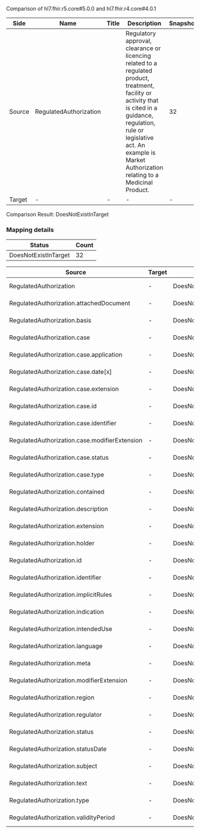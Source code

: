 Comparison of hl7.fhir.r5.core#5.0.0 and hl7.fhir.r4.core#4.0.1

| Side | Name | Title | Description | Snapshot | Differential |
| --- | --- | --- | --- | --- | --- |
| Source | RegulatedAuthorization |  | Regulatory approval, clearance or licencing related to a regulated product, treatment, facility or activity that is cited in a guidance, regulation, rule or legislative act. An example is Market Authorization relating to a Medicinal Product. | 32 | 21 |
| Target | - | - | - | - | - |


Comparison Result: DoesNotExistInTarget


### Mapping details

| Status | Count |
| ------ | ----- |
DoesNotExistInTarget | 32 |


| Source | Target | Status | Message |
| ------ | ------ | ------ | ------- |
| RegulatedAuthorization | - | DoesNotExistInTarget | RegulatedAuthorization does not exist in target and has no mapping |
| RegulatedAuthorization.attachedDocument | - | DoesNotExistInTarget | RegulatedAuthorization.attachedDocument does not exist in target and has no mapping |
| RegulatedAuthorization.basis | - | DoesNotExistInTarget | RegulatedAuthorization.basis does not exist in target and has no mapping |
| RegulatedAuthorization.case | - | DoesNotExistInTarget | RegulatedAuthorization.case does not exist in target and has no mapping |
| RegulatedAuthorization.case.application | - | DoesNotExistInTarget | RegulatedAuthorization.case.application does not exist in target and has no mapping |
| RegulatedAuthorization.case.date[x] | - | DoesNotExistInTarget | RegulatedAuthorization.case.date[x] does not exist in target and has no mapping |
| RegulatedAuthorization.case.extension | - | DoesNotExistInTarget | RegulatedAuthorization.case.extension does not exist in target and has no mapping |
| RegulatedAuthorization.case.id | - | DoesNotExistInTarget | RegulatedAuthorization.case.id does not exist in target and has no mapping |
| RegulatedAuthorization.case.identifier | - | DoesNotExistInTarget | RegulatedAuthorization.case.identifier does not exist in target and has no mapping |
| RegulatedAuthorization.case.modifierExtension | - | DoesNotExistInTarget | RegulatedAuthorization.case.modifierExtension does not exist in target and has no mapping |
| RegulatedAuthorization.case.status | - | DoesNotExistInTarget | RegulatedAuthorization.case.status does not exist in target and has no mapping |
| RegulatedAuthorization.case.type | - | DoesNotExistInTarget | RegulatedAuthorization.case.type does not exist in target and has no mapping |
| RegulatedAuthorization.contained | - | DoesNotExistInTarget | RegulatedAuthorization.contained does not exist in target and has no mapping |
| RegulatedAuthorization.description | - | DoesNotExistInTarget | RegulatedAuthorization.description does not exist in target and has no mapping |
| RegulatedAuthorization.extension | - | DoesNotExistInTarget | RegulatedAuthorization.extension does not exist in target and has no mapping |
| RegulatedAuthorization.holder | - | DoesNotExistInTarget | RegulatedAuthorization.holder does not exist in target and has no mapping |
| RegulatedAuthorization.id | - | DoesNotExistInTarget | RegulatedAuthorization.id does not exist in target and has no mapping |
| RegulatedAuthorization.identifier | - | DoesNotExistInTarget | RegulatedAuthorization.identifier does not exist in target and has no mapping |
| RegulatedAuthorization.implicitRules | - | DoesNotExistInTarget | RegulatedAuthorization.implicitRules does not exist in target and has no mapping |
| RegulatedAuthorization.indication | - | DoesNotExistInTarget | RegulatedAuthorization.indication does not exist in target and has no mapping |
| RegulatedAuthorization.intendedUse | - | DoesNotExistInTarget | RegulatedAuthorization.intendedUse does not exist in target and has no mapping |
| RegulatedAuthorization.language | - | DoesNotExistInTarget | RegulatedAuthorization.language does not exist in target and has no mapping |
| RegulatedAuthorization.meta | - | DoesNotExistInTarget | RegulatedAuthorization.meta does not exist in target and has no mapping |
| RegulatedAuthorization.modifierExtension | - | DoesNotExistInTarget | RegulatedAuthorization.modifierExtension does not exist in target and has no mapping |
| RegulatedAuthorization.region | - | DoesNotExistInTarget | RegulatedAuthorization.region does not exist in target and has no mapping |
| RegulatedAuthorization.regulator | - | DoesNotExistInTarget | RegulatedAuthorization.regulator does not exist in target and has no mapping |
| RegulatedAuthorization.status | - | DoesNotExistInTarget | RegulatedAuthorization.status does not exist in target and has no mapping |
| RegulatedAuthorization.statusDate | - | DoesNotExistInTarget | RegulatedAuthorization.statusDate does not exist in target and has no mapping |
| RegulatedAuthorization.subject | - | DoesNotExistInTarget | RegulatedAuthorization.subject does not exist in target and has no mapping |
| RegulatedAuthorization.text | - | DoesNotExistInTarget | RegulatedAuthorization.text does not exist in target and has no mapping |
| RegulatedAuthorization.type | - | DoesNotExistInTarget | RegulatedAuthorization.type does not exist in target and has no mapping |
| RegulatedAuthorization.validityPeriod | - | DoesNotExistInTarget | RegulatedAuthorization.validityPeriod does not exist in target and has no mapping |

